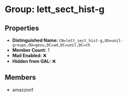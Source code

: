 # Group: lett_sect_hist-g

## Properties

- **Distinguished Name:** `CN=lett_sect_hist-g,OU=unil-groups,OU=gesu,DC=ad,DC=unil,DC=ch`
- **Member Count:** 1
- **Mail Enabled:** ❌
- **Hidden from GAL:** ❌

## Members

- amazzon1

